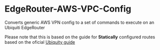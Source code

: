 # EdgeRouter-AWS-VPC-Config
Converts generic AWS VPN config to a set of commands to execute on an Ubiquiti EdgeRouter

Please note that this is based on the guide for **Statically** configured routes based on the oficial [Ubiquity guide](https://help.ubnt.com/hc/en-us/articles/115015979787-EdgeRouter-IPsec-Route-Based-Site-to-Site-VPN-to-AWS-VPC-VTI-over-IKEv1-IPsec-)
